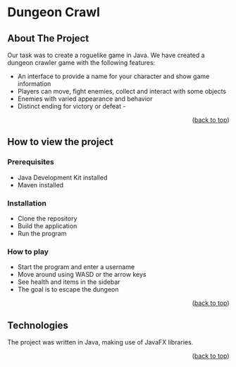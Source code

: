 <a name="readme-top"></a>
# Dungeon Crawl

## About The Project

Our task was to create a roguelike game in Java. We have created a dungeon crawler game with the following features:
- An interface to provide a name for your character and show game information
- Players can move, fight enemies, collect and interact with some objects
- Enemies with varied appearance and behavior
- Distinct ending for victory or defeat
-<p align="right">(<a href="#readme-top">back to top</a>)</p>

## How to view the project

### Prerequisites
- Java Development Kit installed
- Maven installed

### Installation
- Clone the repository
- Build the application
- Run the program

### How to play
- Start the program and enter a username
- Move around using WASD or the arrow keys
- See health and items in the sidebar
- The goal is to escape the dungeon
<p align="right">(<a href="#readme-top">back to top</a>)</p>

## Technologies
The project was written in Java, making use of JavaFX libraries.
<p align="right">(<a href="#readme-top">back to top</a>)</p>

